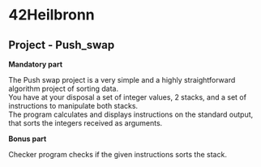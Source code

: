 # 42Heilbronn
## Project - Push_swap

**Mandatory part**

The Push swap project is a very simple and a highly straightforward algorithm project of sorting data.\
You have at your disposal a set of integer values, 2 stacks, and a set of instructions to manipulate both stacks.\
The program calculates and displays instructions on the standard output, that sorts the integers received as arguments.

**Bonus part**

Checker program checks if the given instructions sorts the stack.
